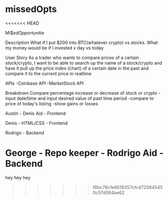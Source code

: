 # missedOpts
<<<<<<< HEAD

Mi$$ed Opportunitie$

Description
What if I put $200 into BTC(whatever crypto) vs stocks. What my money would be if I invested x day vs today 

User Story
As a trader who wants to compare prices of a certain stock/crypto, I want to be able to search up the name of a stock/crypto and have it pull up the price index (chart)
of a certain date in the past and compare it to the current price in realtime

APIs
-Coinbase API
-MarketStock API

Breakdown
Compare percentage increase or decrease of stock or crypto
-input date/time and input desired value of past time period
-compare to price of today's listing
-show gains or losses

Austin - Denis Aid - Frontend

Denis - HTML/CSS - Frontend

Rodrigo - Backend

George - Repo keeper - Rodrigo Aid - Backend
=======
hey hey hey
>>>>>>> f8bc78cfe6619357cfc4720845450c57d064ae62
